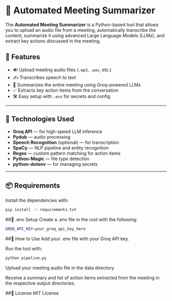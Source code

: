 # 🤖 Automated Meeting Summarizer

The **Automated Meeting Summarizer** is a Python-based tool that allows you to upload an audio file from a meeting, automatically transcribe the content, summarize it using advanced Large Language Models (LLMs), and extract key actions discussed in the meeting.

## 🧠 Features

- 🔊 Upload meeting audio files (`.mp3`, `.wav`, etc.)
- ✍️ Transcribes speech to text
- 🧾 Summarizes the entire meeting using Groq-powered LLMs
- ✅ Extracts key action items from the conversation
- 🛠️ Easy setup with `.env` for secrets and config

---

## 🧰 Technologies Used

- **Groq API** — for high-speed LLM inference
- **Pydub** — audio processing
- **Speech Recognition** (optional) — for transcription
- **SpaCy** — NLP pipeline and entity recognition
- **Regex** — custom pattern matching for action items
- **Python-Magic** — file type detection
- **python-dotenv** — for managing secrets

---

## 📦 Requirements

Install the dependencies with:

```bash
pip install -r requirements.txt
```

##🔐 .env Setup
Create a .env file in the root with the following:

```bash
GROQ_API_KEY=your_groq_api_key_here
```

##🚀 How to Use
Add your .env file with your Groq API key.

Run the tool with:

```bash
python pipeline.py
```
Upload your meeting audio file in the data directory.

Receive a summary and list of action items extracted from the meeting in the respective output directories.


##📝 License
MIT License

